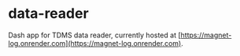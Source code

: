 # data-reader
Dash app for TDMS data reader, currently hosted at [https://magnet-log.onrender.com](https://magnet-log.onrender.com).

